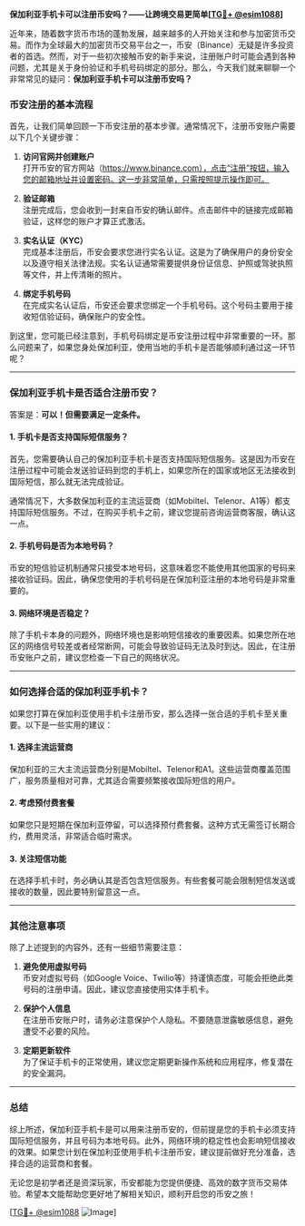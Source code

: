 **保加利亚手机卡可以注册币安吗？——让跨境交易更简单[[TG💪+ @esim1088](https://t.me/s/esim1088)]**

近年来，随着数字货币市场的蓬勃发展，越来越多的人开始关注和参与加密货币交易。而作为全球最大的加密货币交易平台之一，币安（Binance）无疑是许多投资者的首选。然而，对于一些初次接触币安的新手来说，注册账户时可能会遇到各种问题，尤其是关于身份验证和手机号码绑定的部分。那么，今天我们就来聊聊一个非常常见的疑问：**保加利亚手机卡可以注册币安吗？**

### 币安注册的基本流程

首先，让我们简单回顾一下币安注册的基本步骤。通常情况下，注册币安账户需要以下几个关键步骤：

1. **访问官网并创建账户**  
   打开币安的官方网站（https://www.binance.com），点击“注册”按钮，输入您的邮箱地址并设置密码。这一步非常简单，只需按照提示操作即可。

2. **验证邮箱**  
   注册完成后，您会收到一封来自币安的确认邮件。点击邮件中的链接完成邮箱验证，这样您的账户才算正式激活。

3. **实名认证（KYC）**  
   完成基本注册后，币安会要求您进行实名认证。这是为了确保用户的身份安全以及遵守相关法律法规。实名认证通常需要提供身份证信息、护照或驾驶执照等文件，并上传清晰的照片。

4. **绑定手机号码**  
   在完成实名认证后，币安还会要求您绑定一个手机号码。这个号码主要用于接收短信验证码，确保账户的安全性。

到这里，您可能已经注意到，手机号码绑定是币安注册过程中非常重要的一环。那么问题来了，如果您身处保加利亚，使用当地的手机卡是否能够顺利通过这一环节呢？

---

### 保加利亚手机卡是否适合注册币安？

答案是：**可以！但需要满足一定条件。**

#### 1. 手机卡是否支持国际短信服务？
首先，您需要确认自己的保加利亚手机卡是否支持国际短信服务。这是因为币安在注册过程中可能会发送验证码到您的手机上，如果您所在的国家或地区无法接收到国际短信，那么就无法完成验证。

通常情况下，大多数保加利亚的主流运营商（如Mobiltel、Telenor、A1等）都支持国际短信服务。不过，在购买手机卡之前，建议您提前咨询运营商客服，确认这一点。

#### 2. 手机号码是否为本地号码？
币安的短信验证机制通常只接受本地号码，这意味着您不能使用其他国家的号码来接收验证码。因此，确保您使用的手机号码是在保加利亚注册的本地号码是非常重要的。

#### 3. 网络环境是否稳定？
除了手机卡本身的问题外，网络环境也是影响短信接收的重要因素。如果您所在地区的网络信号较差或者经常断网，可能会导致验证码无法及时到达。因此，在注册币安账户之前，建议您检查一下自己的网络状况。

---

### 如何选择合适的保加利亚手机卡？

如果您打算在保加利亚使用手机卡注册币安，那么选择一张合适的手机卡至关重要。以下是一些实用的建议：

#### 1. 选择主流运营商
保加利亚的三大主流运营商分别是Mobiltel、Telenor和A1。这些运营商覆盖范围广，服务质量相对可靠，尤其适合需要频繁接收国际短信的用户。

#### 2. 考虑预付费套餐
如果您只是短期在保加利亚停留，可以选择预付费套餐。这种方式无需签订长期合约，费用灵活，非常适合临时需求。

#### 3. 关注短信功能
在选择手机卡时，务必确认其是否包含短信服务。有些套餐可能会限制短信发送或接收的数量，因此要特别留意这一点。

---

### 其他注意事项

除了上述提到的内容外，还有一些细节需要注意：

1. **避免使用虚拟号码**  
   币安对虚拟号码（如Google Voice、Twilio等）持谨慎态度，可能会拒绝此类号码的注册申请。因此，建议您直接使用实体手机卡。

2. **保护个人信息**  
   在注册币安账户时，请务必注意保护个人隐私。不要随意泄露敏感信息，避免遭受不必要的风险。

3. **定期更新软件**  
   为了保证手机卡的正常使用，建议您定期更新操作系统和应用程序，修复潜在的安全漏洞。

---

### 总结

综上所述，保加利亚手机卡是可以用来注册币安的，但前提是您的手机卡必须支持国际短信服务，并且号码为本地号码。此外，网络环境的稳定性也会影响短信接收的效果。如果您计划在保加利亚使用手机卡注册币安，建议提前做好充分准备，选择合适的运营商和套餐。

无论您是初学者还是资深玩家，币安都能为您提供便捷、高效的数字货币交易体验。希望本文能帮助您更好地了解相关知识，顺利开启您的币安之旅！

[[TG💪+ @esim1088](https://t.me/s/esim1088) ![Image](https://i.postimg.cc/4NQfJmqS/Snipaste-2025-05-13-00-14-12.png)]